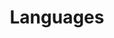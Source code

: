 ---
title: Languages
layout: category
category: "languages"
permalink: /en/category/languages
lang: en
---